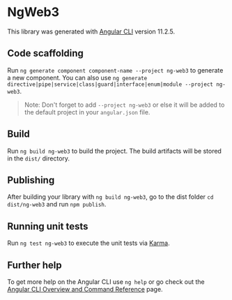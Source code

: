 # NgWeb3

This library was generated with [Angular CLI](https://github.com/angular/angular-cli) version 11.2.5.

## Code scaffolding

Run `ng generate component component-name --project ng-web3` to generate a new component. You can also use `ng generate directive|pipe|service|class|guard|interface|enum|module --project ng-web3`.
> Note: Don't forget to add `--project ng-web3` or else it will be added to the default project in your `angular.json` file. 

## Build

Run `ng build ng-web3` to build the project. The build artifacts will be stored in the `dist/` directory.

## Publishing

After building your library with `ng build ng-web3`, go to the dist folder `cd dist/ng-web3` and run `npm publish`.

## Running unit tests

Run `ng test ng-web3` to execute the unit tests via [Karma](https://karma-runner.github.io).

## Further help

To get more help on the Angular CLI use `ng help` or go check out the [Angular CLI Overview and Command Reference](https://angular.io/cli) page.
